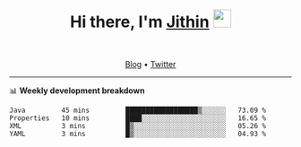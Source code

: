 <h1 align="center">Hi there, I'm <a href="https://jithset.github.io/" target="_blank">Jithin</a> <img
src="https://github.com/blackcater/blackcater/raw/main/images/Hi.gif" height="32" /></h1>

<br />

<p align="center">
  <a href="https://jithset.github.io">Blog</a> •
  <a href="https://twitter.com/jithset">Twitter</a>
</p>

---

📊 **Weekly development breakdown**

<!--START_SECTION:waka-->
```text
Java         45 mins         ██████████████████▒░░░░░░   73.09 % 
Properties   10 mins         ████░░░░░░░░░░░░░░░░░░░░░   16.65 % 
XML          3 mins          █▒░░░░░░░░░░░░░░░░░░░░░░░   05.26 % 
YAML         3 mins          █▒░░░░░░░░░░░░░░░░░░░░░░░   04.93 % 
```
<!--END_SECTION:waka-->


